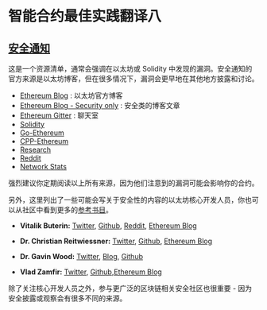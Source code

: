 # 智能合约最佳实践翻译八

## [安全通知](https://consensys.github.io/smart-contract-best-practices/security_notifications/)

这是一个资源清单，通常会强调在以太坊或 Solidity 中发现的漏洞。安全通知的官方来源是以太坊博客，但在很多情况下，漏洞会更早地在其他地方披露和讨论。

* [Ethereum Blog](https://blog.ethereum.org/) : 以太坊官方博客
* [Ethereum Blog - Security only](https://blog.ethereum.org/category/security/) : 安全类的博客文章
* [Ethereum Gitter](https://gitter.im/orgs/ethereum/rooms) : 聊天室
* [Solidity](https://gitter.im/ethereum/solidity)
* [Go-Ethereum](https://gitter.im/ethereum/go-ethereum)
* [CPP-Ethereum](https://gitter.im/ethereum/cpp-ethereum)
* [Research](https://gitter.im/ethereum/research)
* [Reddit](https://www.reddit.com/r/ethereum)
* [Network Stats](https://ethstats.net/)

强烈建议你定期阅读以上所有来源，因为他们注意到的漏洞可能会影响你的合约。

另外，这里列出了一些可能会写关于安全性的内容的以太坊核心开发人员，你也可以从社区中看到更多的[参考书目](https://github.com/ConsenSys/smart-contract-best-practices#smart-contract-security-bibliography)。

* **Vitalik Buterin:** [Twitter](https://twitter.com/vitalikbuterin), [Github](https://github.com/vbuterin), [Reddit](https://www.reddit.com/user/vbuterin), [Ethereum Blog](https://blog.ethereum.org/author/vitalik-buterin/)

* **Dr. Christian Reitwiessner:** [Twitter](https://twitter.com/ethchris), [Github](https://github.com/chriseth), [Ethereum Blog](https://blog.ethereum.org/author/christian_r/)

* **Dr. Gavin Wood:** [Twitter](https://twitter.com/gavofyork), [Blog](http://gavwood.com/), [Github](https://github.com/gavofyork)

* **Vlad Zamfir:**  [Twitter](https://twitter.com/vladzamfir), [Github](https://github.com/vladzamfir),[Ethereum Blog](https://blog.ethereum.org/author/vlad/)

除了关注核心开发人员之外，参与更广泛的区块链相关安全社区也很重要 - 因为安全披露或观察会有很多不同的来源。